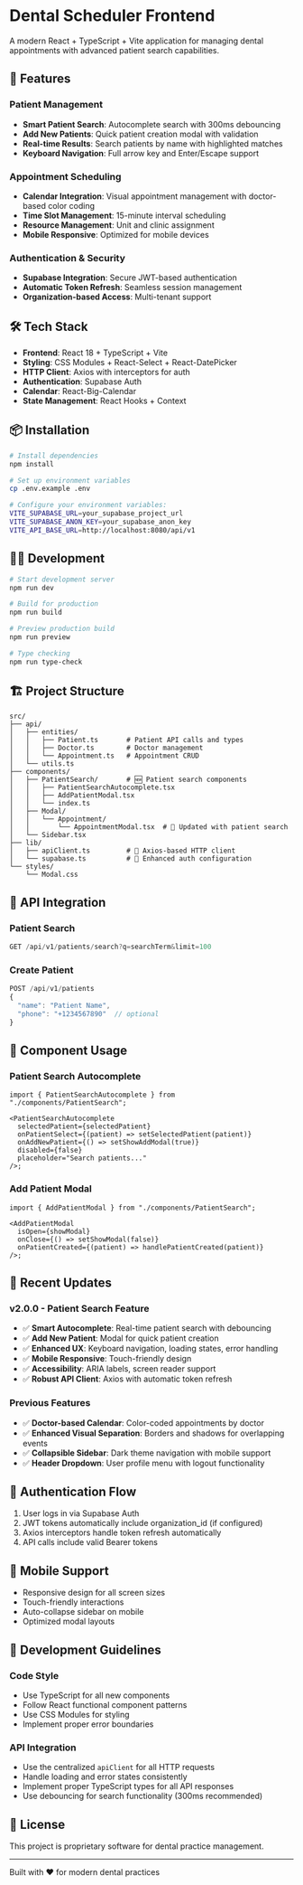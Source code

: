 # Dental Scheduler Frontend

A modern React + TypeScript + Vite application for managing dental appointments with advanced patient search capabilities.

## 🚀 Features

### Patient Management

- **Smart Patient Search**: Autocomplete search with 300ms debouncing
- **Add New Patients**: Quick patient creation modal with validation
- **Real-time Results**: Search patients by name with highlighted matches
- **Keyboard Navigation**: Full arrow key and Enter/Escape support

### Appointment Scheduling

- **Calendar Integration**: Visual appointment management with doctor-based color coding
- **Time Slot Management**: 15-minute interval scheduling
- **Resource Management**: Unit and clinic assignment
- **Mobile Responsive**: Optimized for mobile devices

### Authentication & Security

- **Supabase Integration**: Secure JWT-based authentication
- **Automatic Token Refresh**: Seamless session management
- **Organization-based Access**: Multi-tenant support

## 🛠️ Tech Stack

- **Frontend**: React 18 + TypeScript + Vite
- **Styling**: CSS Modules + React-Select + React-DatePicker
- **HTTP Client**: Axios with interceptors for auth
- **Authentication**: Supabase Auth
- **Calendar**: React-Big-Calendar
- **State Management**: React Hooks + Context

## 📦 Installation

```bash
# Install dependencies
npm install

# Set up environment variables
cp .env.example .env

# Configure your environment variables:
VITE_SUPABASE_URL=your_supabase_project_url
VITE_SUPABASE_ANON_KEY=your_supabase_anon_key
VITE_API_BASE_URL=http://localhost:8080/api/v1
```

## 🏃‍♂️ Development

```bash
# Start development server
npm run dev

# Build for production
npm run build

# Preview production build
npm run preview

# Type checking
npm run type-check
```

## 🏗️ Project Structure

```
src/
├── api/
│   ├── entities/
│   │   ├── Patient.ts       # Patient API calls and types
│   │   ├── Doctor.ts        # Doctor management
│   │   └── Appointment.ts   # Appointment CRUD
│   └── utils.ts
├── components/
│   ├── PatientSearch/       # 🆕 Patient search components
│   │   ├── PatientSearchAutocomplete.tsx
│   │   ├── AddPatientModal.tsx
│   │   └── index.ts
│   ├── Modal/
│   │   └── Appointment/
│   │       └── AppointmentModal.tsx  # 🔄 Updated with patient search
│   └── Sidebar.tsx
├── lib/
│   ├── apiClient.ts         # 🔄 Axios-based HTTP client
│   └── supabase.ts          # 🔄 Enhanced auth configuration
└── styles/
    └── Modal.css
```

## 🔧 API Integration

### Patient Search

```typescript
GET /api/v1/patients/search?q=searchTerm&limit=100
```

### Create Patient

```typescript
POST /api/v1/patients
{
  "name": "Patient Name",
  "phone": "+1234567890"  // optional
}
```

## 🎨 Component Usage

### Patient Search Autocomplete

```tsx
import { PatientSearchAutocomplete } from "./components/PatientSearch";

<PatientSearchAutocomplete
  selectedPatient={selectedPatient}
  onPatientSelect={(patient) => setSelectedPatient(patient)}
  onAddNewPatient={() => setShowAddModal(true)}
  disabled={false}
  placeholder="Search patients..."
/>;
```

### Add Patient Modal

```tsx
import { AddPatientModal } from "./components/PatientSearch";

<AddPatientModal
  isOpen={showModal}
  onClose={() => setShowModal(false)}
  onPatientCreated={(patient) => handlePatientCreated(patient)}
/>;
```

## 🚀 Recent Updates

### v2.0.0 - Patient Search Feature

- ✅ **Smart Autocomplete**: Real-time patient search with debouncing
- ✅ **Add New Patient**: Modal for quick patient creation
- ✅ **Enhanced UX**: Keyboard navigation, loading states, error handling
- ✅ **Mobile Responsive**: Touch-friendly design
- ✅ **Accessibility**: ARIA labels, screen reader support
- ✅ **Robust API Client**: Axios with automatic token refresh

### Previous Features

- ✅ **Doctor-based Calendar**: Color-coded appointments by doctor
- ✅ **Enhanced Visual Separation**: Borders and shadows for overlapping events
- ✅ **Collapsible Sidebar**: Dark theme navigation with mobile support
- ✅ **Header Dropdown**: User profile menu with logout functionality

## 🔐 Authentication Flow

1. User logs in via Supabase Auth
2. JWT tokens automatically include organization_id (if configured)
3. Axios interceptors handle token refresh automatically
4. API calls include valid Bearer tokens

## 📱 Mobile Support

- Responsive design for all screen sizes
- Touch-friendly interactions
- Auto-collapse sidebar on mobile
- Optimized modal layouts

## 🎯 Development Guidelines

### Code Style

- Use TypeScript for all new components
- Follow React functional component patterns
- Use CSS Modules for styling
- Implement proper error boundaries

### API Integration

- Use the centralized `apiClient` for all HTTP requests
- Handle loading and error states consistently
- Implement proper TypeScript types for all API responses
- Use debouncing for search functionality (300ms recommended)

## 📄 License

This project is proprietary software for dental practice management.

---

Built with ❤️ for modern dental practices
